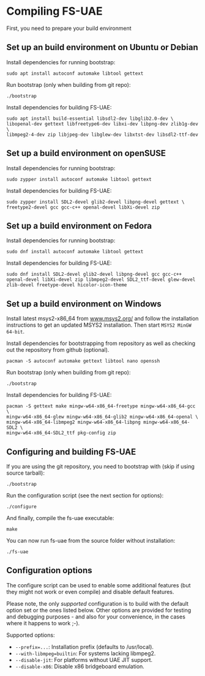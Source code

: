 # Compiling FS-UAE

First, you need to prepare your build environment

## Set up an build environment on Ubuntu or Debian

Install dependencies for running bootstrap:

    sudo apt install autoconf automake libtool gettext

Run bootstrap (only when building from git repo):

    ./bootstrap

Install dependencies for building FS-UAE:

    sudo apt install build-essential libsdl2-dev libglib2.0-dev \
    libopenal-dev gettext libfreetype6-dev libxi-dev libpng-dev zlib1g-dev \
    libmpeg2-4-dev zip libjpeg-dev libglew-dev libxtst-dev libsdl2-ttf-dev

## Set up a build environment on openSUSE

Install dependencies for running bootstrap:

    sudo zypper install autoconf automake libtool gettext

Install dependencies for building FS-UAE:

    sudo zypper install SDL2-devel glib2-devel libpng-devel gettext \
    freetype2-devel gcc gcc-c++ openal-devel libXi-devel zip

## Set up a build environment on Fedora

Install dependencies for running bootstrap:

    sudo dnf install autoconf automake libtool gettext

Install dependencies for building FS-UAE:

    sudo dnf install SDL2-devel glib2-devel libpng-devel gcc gcc-c++ openal-devel libXi-devel zip libmpeg2-devel SDL2_ttf-devel glew-devel zlib-devel freetype-devel hicolor-icon-theme

## Set up a build environment on Windows

Install latest msys2-x86_64 from www.msys2.org/ and follow the installation
instructions to get an updated MSYS2 installation. Then start
`MSYS2 MinGW 64-bit`.

Install dependencies for bootstrapping from repository as well as checking
out the repository from github (optional).

    pacman -S autoconf automake gettext libtool nano openssh

Run bootstrap (only when building from git repo):

    ./bootstrap

Install dependencies for building FS-UAE:

    pacman -S gettext make mingw-w64-x86_64-freetype mingw-w64-x86_64-gcc \
    mingw-w64-x86_64-glew mingw-w64-x86_64-glib2 mingw-w64-x86_64-openal \
    mingw-w64-x86_64-libmpeg2 mingw-w64-x86_64-libpng mingw-w64-x86_64-SDL2 \
    mingw-w64-x86_64-SDL2_ttf pkg-config zip

## Configuring and building FS-UAE

If you are using the git repository, you need to bootstrap with
(skip if using source tarball):

    ./bootstrap

Run the configuration script (see the next section for options):

    ./configure

And finally, compile the fs-uae executable:

    make

You can now run fs-uae from the source folder without installation:

    ./fs-uae

## Configuration options

The configure script can be used to enable some additional features
(but they might not work or even compile) and disable default features.

Please note, the only _supported_ configuration is to build with the
default option set or the ones listed below. Other options are provided
for testing and debugging purposes - and also for your convenience, in
the cases where it happens to work ;-).

Supported options:

- `--prefix=...`: Installation prefix (defaults to /usr/local).
- `--with-libmpeg=builtin`: For systems lacking libmpeg2.
- `--disable-jit`: For platforms without UAE JIT support.
- `--disable-x86`: Disable x86 bridgeboard emulation.
